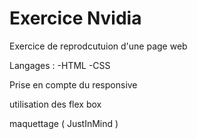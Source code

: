 # Exercice Nvidia

Exercice de reprodcutuion d'une page web

Langages :
-HTML
-CSS

Prise en compte du responsive

utilisation des flex box

maquettage ( JustInMind )
